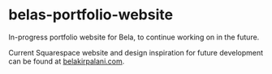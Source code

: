 # belas-portfolio-website
In-progress portfolio website for Bela, to continue working on in the future.

Current Squarespace website and design inspiration for future development can be found at <a href="https://belakirpalani.com/" target="_blank">belakirpalani.com</a>.
